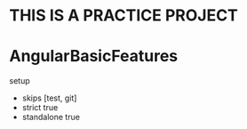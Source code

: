 # THIS IS A PRACTICE PROJECT
# AngularBasicFeatures
setup 
- skips [test, git]
- strict true 
- standalone true